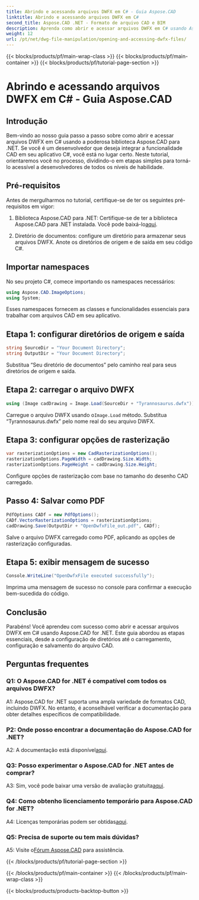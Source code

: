 ```yaml
---
title: Abrindo e acessando arquivos DWFX em C# - Guia Aspose.CAD
linktitle: Abrindo e acessando arquivos DWFX em C#
second_title: Aspose.CAD .NET - Formato de arquivo CAD e BIM
description: Aprenda como abrir e acessar arquivos DWFX em C# usando Aspose.CAD for .NET. Guia passo a passo para integração perfeita em seus aplicativos.
weight: 12
url: /pt/net/dwg-file-manipulation/opening-and-accessing-dwfx-files/
---
```


{{< blocks/products/pf/main-wrap-class >}}
{{< blocks/products/pf/main-container >}}
{{< blocks/products/pf/tutorial-page-section >}}

# Abrindo e acessando arquivos DWFX em C# - Guia Aspose.CAD

## Introdução

Bem-vindo ao nosso guia passo a passo sobre como abrir e acessar arquivos DWFX em C# usando a poderosa biblioteca Aspose.CAD para .NET. Se você é um desenvolvedor que deseja integrar a funcionalidade CAD em seu aplicativo C#, você está no lugar certo. Neste tutorial, orientaremos você no processo, dividindo-o em etapas simples para torná-lo acessível a desenvolvedores de todos os níveis de habilidade.

## Pré-requisitos

Antes de mergulharmos no tutorial, certifique-se de ter os seguintes pré-requisitos em vigor:

1.  Biblioteca Aspose.CAD para .NET: Certifique-se de ter a biblioteca Aspose.CAD para .NET instalada. Você pode baixá-lo[aqui](https://releases.aspose.com/cad/net/).

2. Diretório de documentos: configure um diretório para armazenar seus arquivos DWFX. Anote os diretórios de origem e de saída em seu código C#.

## Importar namespaces

No seu projeto C#, comece importando os namespaces necessários:

```csharp
using Aspose.CAD.ImageOptions;
using System;
```

Esses namespaces fornecem as classes e funcionalidades essenciais para trabalhar com arquivos CAD em seu aplicativo.

## Etapa 1: configurar diretórios de origem e saída

```csharp
string SourceDir = "Your Document Directory";
string OutputDir = "Your Document Directory";
```

Substitua “Seu diretório de documentos” pelo caminho real para seus diretórios de origem e saída.

## Etapa 2: carregar o arquivo DWFX

```csharp
using (Image cadDrawing = Image.Load(SourceDir + "Tyrannosaurus.dwfx"))
```

 Carregue o arquivo DWFX usando o`Image.Load` método. Substitua “Tyrannosaurus.dwfx” pelo nome real do seu arquivo DWFX.

## Etapa 3: configurar opções de rasterização

```csharp
var rasterizationOptions = new CadRasterizationOptions();
rasterizationOptions.PageWidth = cadDrawing.Size.Width;
rasterizationOptions.PageHeight = cadDrawing.Size.Height;
```

Configure opções de rasterização com base no tamanho do desenho CAD carregado.

## Passo 4: Salvar como PDF

```csharp
PdfOptions CADf = new PdfOptions();
CADf.VectorRasterizationOptions = rasterizationOptions;
cadDrawing.Save(OutputDir + "OpenDwfxFile_out.pdf", CADf);
```

Salve o arquivo DWFX carregado como PDF, aplicando as opções de rasterização configuradas.

## Etapa 5: exibir mensagem de sucesso

```csharp
Console.WriteLine("OpenDwfxFile executed successfully");
```

Imprima uma mensagem de sucesso no console para confirmar a execução bem-sucedida do código.

## Conclusão

Parabéns! Você aprendeu com sucesso como abrir e acessar arquivos DWFX em C# usando Aspose.CAD for .NET. Este guia abordou as etapas essenciais, desde a configuração de diretórios até o carregamento, configuração e salvamento do arquivo CAD.

## Perguntas frequentes

### Q1: O Aspose.CAD for .NET é compatível com todos os arquivos DWFX?

A1: Aspose.CAD for .NET suporta uma ampla variedade de formatos CAD, incluindo DWFX. No entanto, é aconselhável verificar a documentação para obter detalhes específicos de compatibilidade.

### P2: Onde posso encontrar a documentação do Aspose.CAD for .NET?

 A2: A documentação está disponível[aqui](https://reference.aspose.com/cad/net/).

### Q3: Posso experimentar o Aspose.CAD for .NET antes de comprar?

 A3: Sim, você pode baixar uma versão de avaliação gratuita[aqui](https://releases.aspose.com/).

### Q4: Como obtenho licenciamento temporário para Aspose.CAD for .NET?

 A4: Licenças temporárias podem ser obtidas[aqui](https://purchase.aspose.com/temporary-license/).

### Q5: Precisa de suporte ou tem mais dúvidas?

A5: Visite o[Fórum Aspose.CAD](https://forum.aspose.com/c/cad/19) para assistência.

{{< /blocks/products/pf/tutorial-page-section >}}

{{< /blocks/products/pf/main-container >}}
{{< /blocks/products/pf/main-wrap-class >}}

{{< blocks/products/products-backtop-button >}}
